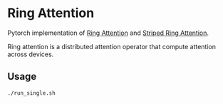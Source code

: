 # Ring Attention

Pytorch implementation of [Ring Attention](https://arxiv.org/abs/2310.01889) and [Striped Ring Attention](https://arxiv.org/abs/2311.09431).

Ring attention is a distributed attention operator that compute attention across devices.

## Usage

```
./run_single.sh
```
